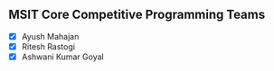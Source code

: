 ## MSIT Core Competitive Programming Teams
- [x] Ayush Mahajan
- [x] Ritesh Rastogi
- [x] Ashwani Kumar Goyal
